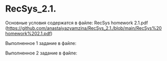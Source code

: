 # RecSys_2.1.
Основные условия содержатся в файле: RecSys homework 2.1.pdf (https://github.com/anastaiyazyamzina/RecSys_2.1./blob/main/RecSys%20homework%202.1.pdf)

Выполненное 1 задание в файле: 

Выполненное 2 задание в файле: 
